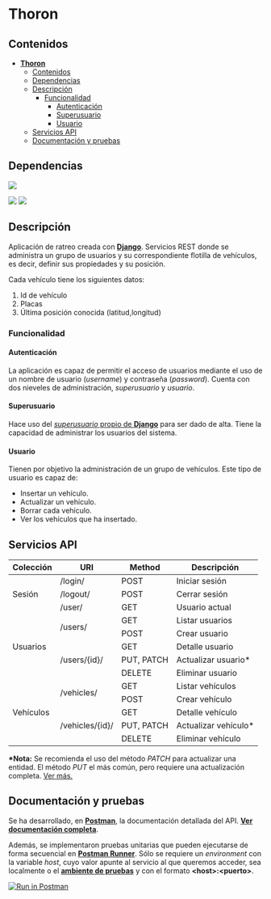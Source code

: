 # **Thoron**

## Contenidos

- [**Thoron**](#thoron)
  - [Contenidos](#contenidos)
  - [Dependencias](#dependencias)
  - [Descripción](#descripci%C3%B3n)
    - [Funcionalidad](#funcionalidad)
      - [Autenticación](#autenticaci%C3%B3n)
      - [Superusuario](#superusuario)
      - [Usuario](#usuario)
  - [Servicios API](#servicios-api)
  - [Documentación y pruebas](#documentaci%C3%B3n-y-pruebas)

## Dependencias

![](https://img.shields.io/badge/alpine-3.9-orange.svg)

![](https://img.shields.io/badge/python-3.7-darkgreen.svg)
![](https://img.shields.io/badge/django-2.1.7-darkgreen.svg)

## Descripción

Aplicación de ratreo creada con [**Django**][1]. Servicios REST donde se administra un grupo de usuarios y su correspondiente flotilla de vehículos, es decir, definir sus propiedades y su posición.

Cada vehículo tiene los siguientes datos:
1. Id de vehículo
2. Placas
3. Última posición conocida (latitud,longitud)

### Funcionalidad

#### Autenticación

La aplicación es capaz de permitir el acceso de usuarios mediante el uso de un nombre de usuario (*username*) y contraseña (*password*). Cuenta con dos nieveles de administración, *superusuario* y *usuario*.

#### Superusuario

Hace uso del [*superusuario* propio de **Django**][2] para ser dado de alta. Tiene la capacidad de administrar los usuarios del sistema.

#### Usuario

Tienen por objetivo la administración de un grupo de vehículos. Este tipo de usuario es capaz de:
 - Insertar un vehículo.
 - Actualizar un vehículo.
 - Borrar cada vehículo.
 - Ver los vehículos que ha insertado.

## Servicios API

<table>
    <thead>
        <tr>
            <th>Colección</th>
            <th>URI</th>
            <th>Method</th>
            <th>Descripción</th>
        </tr>
    </thead>
    <tbody>
        <tr>
            <td rowspan=3>Sesión</td>
            <td>/login/</td>
            <td>POST</td>
            <td>Iniciar sesión</td>
        </tr>
        <tr>
            <td>/logout/</td>
            <td>POST</td>
            <td>Cerrar sesión</td>
        </tr>
        <tr>
            <td>/user/</td>
            <td>GET</td>
            <td>Usuario actual</td>
        </tr>
        <tr>
            <td rowspan=5>Usuarios</td>
            <td rowspan=2>/users/</td>
            <td>GET</td>
            <td>Listar usuarios</td>
        </tr>
        <tr>
            <td>POST</td>
            <td>Crear usuario</td>
        </tr>
        <tr>
            <td rowspan=3>/users/{id}/</td>
            <td>GET</td>
            <td>Detalle usuario</td>
        </tr>
        <tr>
            <td>PUT, PATCH</td>
            <td>Actualizar usuario*</td>
        </tr>
        <tr>
            <td>DELETE</td>
            <td>Eliminar usuario</td>
        </tr>
        <tr>
            <td rowspan=5>Vehículos</td>
            <td rowspan=2>/vehicles/</td>
            <td>GET</td>
            <td>Listar vehículos</td>
        </tr>
        <tr>
            <td>POST</td>
            <td>Crear vehículo</td>
        </tr>
        <tr>
            <td rowspan=3>/vehicles/{id}/</td>
            <td>GET</td>
            <td>Detalle vehículo</td>
        </tr>
        <tr>
            <td>PUT, PATCH</td>
            <td>Actualizar vehículo*</td>
        </tr>
        <tr>
            <td>DELETE</td>
            <td>Eliminar vehículo</td>
        </tr>
    </tbody>
</table>

**\*Nota:** Se recomienda el uso del método *PATCH* para actualizar una entidad. El método *PUT* el más común, pero requiere una actualización completa. [Ver más.][4]

## Documentación y pruebas

Se ha desarrollado, en [**Postman**][5], la documentación detallada del API. [**Ver documentación completa**](https://documenter.getpostman.com/view/552873/S17xrkSb).

Además, se implementaron pruebas unitarias que pueden ejecutarse de forma secuencial en [**Postman Runner**][6]. Sólo se requiere un *environment* con la variable *host*, cuyo valor apunte al servicio al que queremos acceder, sea localmente o el [**ambiente de pruebas**](../README.md#ambiente-de-pruebas) y con el formato **\<host\>:<puerto\>**.

[![Run in Postman](https://run.pstmn.io/button.svg)][7]



[1]: https://docs.djangoproject.com/es/2.1/
[2]: https://docs.djangoproject.com/en/1.9/ref/django-admin/#createsuperuser
[3]: https://documenter.getpostman.com/view/552873/S17xrkHt
[4]: https://medium.com/backticks-tildes/restful-api-design-put-vs-patch-4a061aa3ed0b
[5]: https://www.getpostman.com/
[6]: https://learning.getpostman.com/docs/postman/collection_runs/starting_a_collection_run/
[7]: https://app.getpostman.com/run-collection/d2e4e43cc100083d2f06#?env%5BThorondor%20EC2%5D=W3siZGVzY3JpcHRpb24iOnsiY29udGVudCI6IiIsInR5cGUiOiJ0ZXh0L3BsYWluIn0sInZhbHVlIjoiZWMyLTE4LTIyMC0yMC03MS51cy1lYXN0LTIuY29tcHV0ZS5hbWF6b25hd3MuY29tOjgwODAiLCJrZXkiOiJob3N0IiwiZW5hYmxlZCI6dHJ1ZX1d